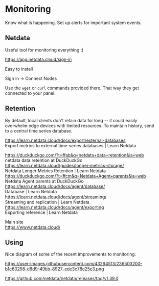 # Monitoring

Know what is happening. Set up alerts for important system events. 

## Netdata


Useful tool for monitoring everything :)

https://app.netdata.cloud/sign-in

Easy to install

Sign in -> Connect Nodes

Use the `wget` or `curl` commands provided there. That way they get connected to your panel. 


## Retention

By default, local clients don't retain data for long -- it could easily overwhelm edge devices with limited resources. To maintain history, send to a central time series database.

https://learn.netdata.cloud/docs/export/external-databases  
Export metrics to external time-series databases | Learn Netdata  


https://duckduckgo.com/?t=ffab&q=netdata+data+retention&ia=web  
netdata data retention at DuckDuckGo  
https://learn.netdata.cloud/guides/longer-metrics-storage/  
Netdata Longer Metrics Retention | Learn Netdata  
https://duckduckgo.com/?t=ffcm&q=Netdata+Agent+parents&ia=web  
Netdata Agent parents at DuckDuckGo  
https://learn.netdata.cloud/docs/agent/database/  
Database | Learn Netdata  
https://learn.netdata.cloud/docs/agent/streaming/  
Streaming and replication | Learn Netdata  
https://learn.netdata.cloud/docs/agent/exporting  
Exporting reference | Learn Netdata  

Main site  
https://www.netdata.cloud/  

## Using

Nice diagram of some of the recent improvements to monitoring:

https://user-images.githubusercontent.com/43294513/236503200-b1c60298-d6d9-49bb-8927-ede3c78e25e3.png

https://github.com/netdata/netdata/releases/tag/v1.39.0
